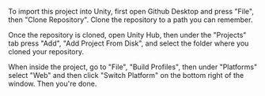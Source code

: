 To import this project into Unity, first open Github Desktop and press "File", then "Clone Repository". Clone the repository to a path you can remember.

Once the repository is cloned, open Unity Hub, then under the "Projects" tab press "Add", "Add Project From Disk", and select the folder where you cloned your repository.

When inside the project, go to "File", "Build Profiles", then under "Platforms" select "Web" and then click "Switch Platform" on the bottom right of the window.
Then you're done.
